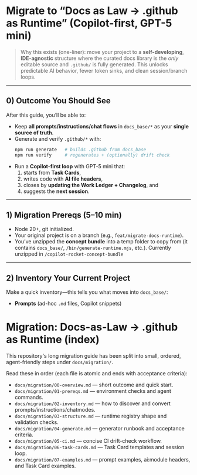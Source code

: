 # Migrate to “Docs as Law → .github as Runtime” (Copilot-first, GPT-5 mini)

> Why this exists (one-liner): move your project to a **self-developing**, **IDE-agnostic** structure where the curated docs library is the _only_ editable source and `.github/` is fully generated. This unlocks predictable AI behavior, fewer token sinks, and clean session/branch loops.

---

## 0) Outcome You Should See

After this guide, you’ll be able to:

- Keep **all prompts/instructions/chat flows** in `docs_base/*` as your **single source of truth**.
- Generate and verify `.github/*` with:
  ```bash
  npm run generate   # builds .github from docs_base
  npm run verify     # regenerates + (optionally) drift check
  ```
- Run a **Copilot-first loop** with GPT-5 mini that:
  1. starts from **Task Cards**,
  2. writes code with **AI file headers**,
  3. closes by **updating the Work Ledger + Changelog**, and
  4. suggests the **next session**.

---

## 1) Migration Prereqs (5–10 min)

- Node 20+, git initialized.
- Your original project is on a branch (e.g., `feat/migrate-docs-runtime`).
- You’ve unzipped the **concept bundle** into a temp folder to copy from (it contains `docs_base/`, `/bin/generate-runtime.mjs`, etc.). Currently unzipped in `/copilot-rocket-concept-bundle`

---

## 2) Inventory Your Current Project

Make a quick inventory—this tells you what moves into `docs_base/`:

- **Prompts** (ad-hoc `.md` files, Copilot snippets)
<!-- MIGRATION INDEX -->

# Migration: Docs-as-Law → .github as Runtime (index)

This repository's long migration guide has been split into small, ordered, agent-friendly steps under `docs/migration/`.

Read these in order (each file is atomic and ends with acceptance criteria):

- `docs/migration/00-overview.md` — short outcome and quick start.
- `docs/migration/01-prereqs.md` — environment checks and agent commands.
- `docs/migration/02-inventory.md` — how to discover and convert prompts/instructions/chatmodes.
- `docs/migration/03-structure.md` — runtime registry shape and validation checks.
- `docs/migration/04-generate.md` — generator runbook and acceptance criteria.
- `docs/migration/05-ci.md` — concise CI drift-check workflow.
- `docs/migration/06-task-cards.md` — Task Card templates and session loop.
- `docs/migration/07-examples.md` — prompt examples, ai:module headers, and Task Card examples.
